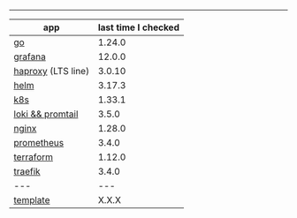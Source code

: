 ---

|app|last time I checked|
|---|-------------------|
|[go](https://go.dev/doc/devel/release)| 1.24.0 |
|[grafana](https://github.com/grafana/grafana/releases)| 12.0.0 |
|[haproxy](https://www.haproxy.org/) (LTS line)| 3.0.10 |
|[helm](https://github.com/helm/helm/releases)| 3.17.3 |
|[k8s](https://kubernetes.io/releases/)| 1.33.1 |
|[loki && promtail](https://github.com/grafana/loki/releases)| 3.5.0 |
|[nginx](https://github.com/nginx/nginx/releases) | 1.28.0 |
|[prometheus](https://github.com/prometheus/prometheus/releases)| 3.4.0 |
|[terraform](https://developer.hashicorp.com/terraform/install?product_intent=terraform)| 1.12.0 |
|[traefik](https://github.com/traefik/traefik/releases)| 3.4.0 |
|---|---|
|[template]()| X.X.X |

